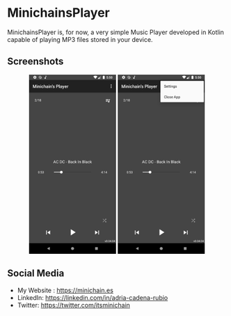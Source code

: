 # MinichainsPlayer

MinichainsPlayer is, for now, a very simple Music Player developed in Kotlin capable of playing MP3 files stored in your device.


## Screenshots
<p align="center">
  <img src="/screenshots/screenshot_01.png" width="200px"</img>
  <img src="/screenshots/screenshot_02.png" width="200px"</img>
</p>

## Social Media
- My Website : https://minichain.es
- LinkedIn: https://linkedin.com/in/adria-cadena-rubio
- Twitter: https://twitter.com/itsminichain